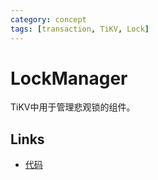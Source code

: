 ```yaml
---
category: concept
tags: [transaction, TiKV, Lock]
---
```

# LockManager

TiKV中用于管理悲观锁的组件。

## Links

- [代码](https://github.com/tikv/tikv/blob/2a2fa03da53b63f3fc24d7ea53aead40176979b5/src/storage/lock_manager.rs#L48)

